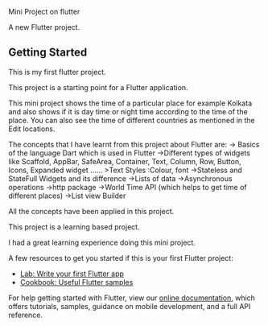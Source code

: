 Mini Project on flutter

A new Flutter project.

## Getting Started

This is my first flutter project.

This project is a starting point for a Flutter application.

This mini project shows the time of a particular place for example Kolkata and also shows if it is day time or night time according to the time of the place.
You can also see the time of different countries as mentioned in the Edit locations.

The concepts that I have learnt from this project about Flutter are:
    -> Basics of the language Dart which is used in Flutter
    ->Different types of widgets like Scaffold, AppBar, SafeArea, Container, Text, Column, Row, Button, Icons, Expanded widget ......
    >Text Styles :Colour, font
    ->Stateless and StateFull Widgets and its difference
    ->Lists of data
    ->Asynchronous operations
    ->http package
    ->World Time API (which helps to get time of different places)
    ->List view Builder

All the concepts have been applied in this project.

This project is a learning based project.

I had a great learning experience doing this mini project.


A few resources to get you started if this is your first Flutter project:

- [Lab: Write your first Flutter app](https://flutter.dev/docs/get-started/codelab)
- [Cookbook: Useful Flutter samples](https://flutter.dev/docs/cookbook)

For help getting started with Flutter, view our
[online documentation](https://flutter.dev/docs), which offers tutorials,
samples, guidance on mobile development, and a full API reference.
